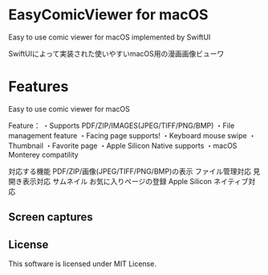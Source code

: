 # EasyComicViewer for macOS

Easy to use comic viewer for  macOS implemented by SwiftUI

SwiftUIによって実装された使いやすいmacOS用の漫画画像ビューワ


# Features

Easy to use comic viewer for  macOS

Feature：
・Supports PDF/ZIP/IMAGES(JPEG/TIFF/PNG/BMP)
・File management feature
・Facing page supports!
・Keyboard mouse swipe
・Thumbnail
・Favorite page
・Apple Silicon Native supports
・macOS Monterey compatility


対応する機能
 PDF/ZIP/画像(JPEG/TIFF/PNG/BMP)の表示
 ファイル管理対応
 見開き表示対応
 サムネイル
 お気に入りページの登録
 Apple Silicon ネイティブ対応
 
## Screen captures


## License

This software  is licensed under MIT License.